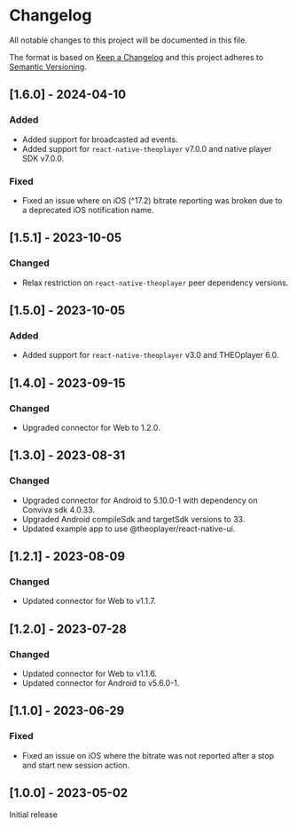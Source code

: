 # Changelog

All notable changes to this project will be documented in this file.

The format is based on [Keep a Changelog](http://keepachangelog.com/en/1.0.0/)
and this project adheres to [Semantic Versioning](http://semver.org/spec/v2.0.0.html).

## [1.6.0] - 2024-04-10

### Added

- Added support for broadcasted ad events.
- Added support for `react-native-theoplayer` v7.0.0 and native player SDK v7.0.0.

### Fixed

- Fixed an issue where on iOS (^17.2) bitrate reporting was broken due to a deprecated iOS notification name.

## [1.5.1] - 2023-10-05

### Changed

- Relax restriction on `react-native-theoplayer` peer dependency versions.

## [1.5.0] - 2023-10-05

### Added

- Added support for `react-native-theoplayer` v3.0 and THEOplayer 6.0.

## [1.4.0] - 2023-09-15

### Changed

- Upgraded connector for Web to 1.2.0.

## [1.3.0] - 2023-08-31

### Changed

- Upgraded connector for Android to 5.10.0-1 with dependency on Conviva sdk 4.0.33.
- Upgraded Android compileSdk and targetSdk versions to 33.
- Updated example app to use @theoplayer/react-native-ui.

## [1.2.1] - 2023-08-09

### Changed

- Updated connector for Web to v1.1.7.

## [1.2.0] - 2023-07-28

### Changed

- Updated connector for Web to v1.1.6.
- Updated connector for Android to v5.6.0-1.

## [1.1.0] - 2023-06-29

### Fixed

- Fixed an issue on iOS where the bitrate was not reported after a stop and start new session action.

## [1.0.0] - 2023-05-02

Initial release
